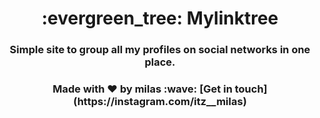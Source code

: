 
<h1 align="center">:evergreen_tree: Mylinktree</h1>
<h3 align="center">Simple site to group all my profiles on social networks in one place.</h3>



<h3 align="center">Made with ♥ by milas :wave: [Get in touch](https://instagram.com/itz__milas)</h3>

